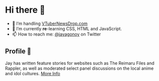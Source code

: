 # Hi there 👋

- 🔭 I’m handling [VTuberNewsDrop.com](http://vtubernewsdrop.com)
- 🌱 I’m currently **re**-learning CSS, HTML and JavaScript.
- 📫 How to reach me: [@jayagonoy](http://twitter.com/jayagonoy) on Twitter

## Profile 👤

Jay has written feature stories for websites such as The Reimaru Files and Rappler, as well as moderated select panel discussions on the local anime and idol cultures. [More Info](https://jayagonoy.com/about)

